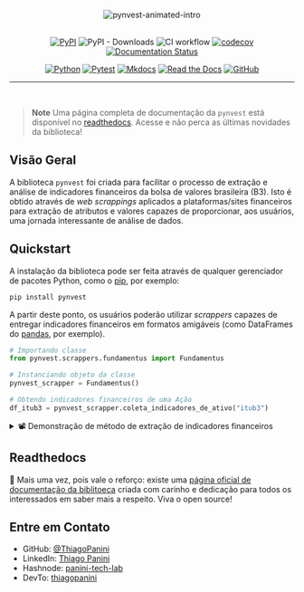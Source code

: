 <div align="center">
    <br><img src="https://github.com/ThiagoPanini/pynvest/blob/docs/atualizacao-de-documentacao/docs/assets/gifs/logo-animated-intro-v2.gif?raw=true" alt="pynvest-animated-intro">
</div>

<div align="center">  
  <br>
  
  [![PyPI](https://img.shields.io/pypi/v/pynvest?style=flate&logo=python&logoColor=yellow&color=blue)](https://pypi.org/project/pynvest/)
  ![PyPI - Downloads](https://img.shields.io/pypi/dm/pynvest?logo=pypi&logoColor=white)
  ![CI workflow](https://img.shields.io/github/actions/workflow/status/ThiagoPanini/pynvest/ci-main.yml?label=ci&logo=github)
  [![codecov](https://codecov.io/github/ThiagoPanini/pynvest/branch/main/graph/badge.svg?token=L4KO1RM63H)](https://codecov.io/github/ThiagoPanini/pynvest)
  [![Documentation Status](https://readthedocs.org/projects/pynvest/badge/?version=latest)](https://pynvest.readthedocs.io/en/latest/?badge=latest)

  [![Python](https://img.shields.io/badge/python-grey?style=for-the-badge&logo=python&logoColor=ffdd54)](https://www.python.org/)
  [![Pytest](https://img.shields.io/badge/pytest-grey?style=for-the-badge&logo=pytest&logoColor=DF2815)](https://www.python.org/)
  [![Mkdocs](https://img.shields.io/badge/mkdocs-grey?style=for-the-badge&logo=markdown&logoColor=009FE3)](https://www.mkdocs.org/)
  [![Read the Docs](https://img.shields.io/badge/readthedocs-grey?style=for-the-badge&logo=readthedocs&logoColor=FFFFFF)](https://readthedocs.org/)
  [![GitHub](https://img.shields.io/badge/github-grey?style=for-the-badge&logo=github&logoColor=FFFFFF)](https://github.com/)

</div>

___

<div align="center">
  <br>
</div>


> **Note**
> Uma página completa de documentação da `pynvest` está disponível no [readthedocs](https://pynvest.readthedocs.io/pt/latest/). Acesse e não perca as últimas novidades da biblioteca!

## Visão Geral

A biblioteca `pynvest` foi criada para facilitar o processo de extração e análise de indicadores financeiros da bolsa de valores brasileira (B3). Isto é obtido através de *web scrappings* aplicados a plataformas/sites financeiros para extração de atributos e valores capazes de proporcionar, aos usuários, uma jornada interessante de análise de dados.

## Quickstart

A instalação da biblioteca pode ser feita através de qualquer gerenciador de pacotes Python, como o [pip](https://pip.pypa.io/en/stable/), por exemplo:

```python
pip install pynvest
```

A partir deste ponto, os usuários poderão utilizar *scrappers* capazes de entregar indicadores financeiros em formatos amigáveis (como DataFrames do [pandas](https://pandas.pydata.org/docs/index.html), por exemplo).

```python
# Importando classe
from pynvest.scrappers.fundamentus import Fundamentus

# Instanciando objeto da classe
pynvest_scrapper = Fundamentus()

# Obtendo indicadores financeiros de uma Ação
df_itub3 = pynvest_scrapper.coleta_indicadores_de_ativo("itub3")
```

<details>
  <summary>📽️ Demonstração de método de extração de indicadores financeiros</summary>

  [![Um GIF mostrando a execução do método coleta_indicadores_de_ativo() com o parâmetro "ticker" igual a uma ação (ex: "itub3")](https://github.com/ThiagoPanini/pynvest/blob/docs/atualizacao-de-documentacao/docs/assets/gifs/pynvest-coleta_indicadores_de_ativo_acao.gif?raw=true)](https://github.com/ThiagoPanini/pynvest/blob/docs/atualizacao-de-documentacao/docs/assets/gifs/pynvest-coleta_indicadores_de_ativo_acao.gif?raw=true)
  
</details>

## Readthedocs

🚨 Mais uma vez, pois vale o reforço: existe uma [página oficial de documentação da biblitoeca](https://pynvest.readthedocs.io/pt/latest/) criada com carinho e dedicação para todos os interessados em saber mais a respeito. Viva o open source!


## Entre em Contato

- GitHub: [@ThiagoPanini](https://github.com/ThiagoPanini)
- LinkedIn: [Thiago Panini](https://www.linkedin.com/in/thiago-panini/)
- Hashnode: [panini-tech-lab](https://panini.hashnode.dev/)
- DevTo: [thiagopanini](https://dev.to/thiagopanini)